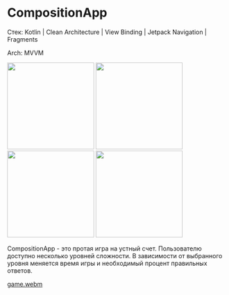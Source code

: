 # CompositionApp
Стек: Kotlin | Clean Architecture | View Binding | Jetpack Navigation  | Fragments

Arch: MVVM

<img src="https://github.com/vsened/CompositionApp/assets/62769202/dec669fa-ba08-4a53-9260-0ff73a4d6f07" width="200">
<img src="https://github.com/vsened/CompositionApp/assets/62769202/050aebce-8cd7-4289-bd1f-e7f231428852" width="200">
<img src="https://github.com/vsened/CompositionApp/assets/62769202/def3bf61-f2e9-4f73-82ea-e08c9ec294ec" width="200">
<img src="https://github.com/vsened/CompositionApp/assets/62769202/089e1a97-36e2-4273-b9c2-2916dfa0e849" width="200">


CompositionApp - это протая игра на устный счет. Пользователю доступно несколько уровней сложности. В зависимости от выбранного уровня меняется время игры и необходимый процент правильных ответов.


[game.webm](https://github.com/vsened/CompositionApp/assets/62769202/f4d2285c-6f4a-4980-b5de-f3e756bc08ca)
